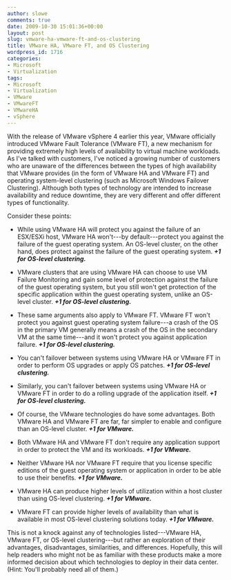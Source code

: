 ```yaml
---
author: slowe
comments: true
date: 2009-10-30 15:01:36+00:00
layout: post
slug: vmware-ha-vmware-ft-and-os-clustering
title: VMware HA, VMware FT, and OS Clustering
wordpress_id: 1716
categories:
- Microsoft
- Virtualization
tags:
- Microsoft
- Virtualization
- VMware
- VMwareFT
- VMwareHA
- vSphere
---
```


With the release of VMware vSphere 4 earlier this year, VMware officially introduced VMware Fault Tolerance (VMware FT), a new mechanism for providing extremely high levels of availability to virtual machine workloads. As I've talked with customers, I've noticed a growing number of customers who are unaware of the differences between the types of high availability that VMware provides (in the form of VMware HA and VMware FT) and operating system-level clustering (such as Microsoft Windows Failover Clustering). Although both types of technology are intended to increase availability and reduce downtime, they are very different and offer different types of functionality.

Consider these points:

* While using VMware HA will protect you against the failure of an ESX/ESXi host, VMware HA won't---by default---protect you against the failure of the guest operating system. An OS-level cluster, on the other hand, does protect against the failure of the guest operating system. **_+1 for OS-level clustering._**

* VMware clusters that are using VMware HA can choose to use VM Failure Monitoring and gain some level of protection against the failure of the guest operating system, but you still won't get protection of the specific application within the guest operating system, unlike an OS-level cluster. **_+1 for OS-level clustering._**

* These same arguments also apply to VMware FT. VMware FT won't protect you against guest operating system failure---a crash of the OS in the primary VM generally means a crash of the OS in the secondary VM at the same time---and it won't protect you against application failure. **_+1 for OS-level clustering._**

* You can't failover between systems using VMware HA or VMware FT in order to perform OS upgrades or apply OS patches. **_+1 for OS-level clustering._**

* Similarly, you can't failover between systems using VMware HA or VMware FT in order to do a rolling upgrade of the application itself. **_+1 for OS-level clustering._**

* Of course, the VMware technologies do have some advantages. Both VMware HA and VMware FT are far, far simpler to enable and configure than an OS-level cluster. **_+1 for VMware._**

* Both VMware HA and VMware FT don't require any application support in order to protect the VM and its workloads. **_+1 for VMware._**

* Neither VMware HA nor VMware FT require that you license specific editions of the guest operating system or application in order to be able to use their benefits. **_+1 for VMware._**

* VMware HA can produce higher levels of utilization within a host cluster than using OS-level clustering. **_+1 for VMware._**

* VMware FT can provide higher levels of availability than what is available in most OS-level clustering solutions today. **_+1 for VMware._**

This is not a knock against any of technologies listed---VMware HA, VMware FT, or OS-level clustering---but rather an exploration of their advantages, disadvantages, similarities, and differences. Hopefully, this will help readers who might not be as familiar with these products make a more informed decision about which technologies to deploy in their data center. (Hint: You'll probably need all of them.)
